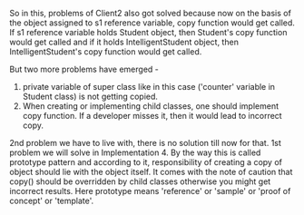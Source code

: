 So in this, problems of Client2 also got solved because now on the basis of the object assigned to s1 reference variable, copy function would get called. 
If s1 reference variable holds Student object, then Student's copy function would get called and if it holds IntelligentStudent object, then IntelligentStudent's copy function would get called.

But two more problems have emerged - 
1. private variable of super class like in this case ('counter' variable in Student class) is not getting copied.
2. When creating or implementing child classes, one should implement copy function. If a developer misses it, then it would lead to incorrect copy.  


2nd problem we have to live with, there is no solution till now for that. 1st problem we will solve in Implementation 4.
By the way this is called prototype pattern and according to it, responsibility of creating a copy of object should lie with the object itself. It comes with the note of caution that copy() should be overridden by child classes otherwise you might get incorrect results.
Here prototype means 'reference' or 'sample' or 'proof of concept' or 'template'.
